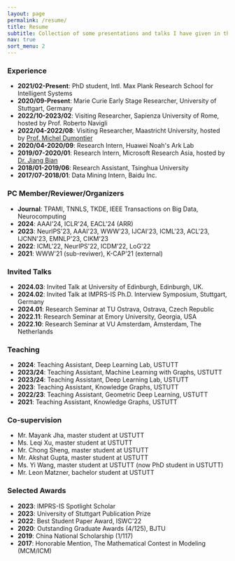 ```yaml
---
layout: page
permalink: /resume/
title: Resume
subtitle: Collection of some presentations and talks I have given in the past.
nav: true
sort_menu: 2
---
```

### Experience

- **2021/02-Present**: PhD student, Intl. Max Plank Research School for Intelligent Systems
- **2020/09-Present**: Marie Curie Early Stage Researcher, University of Stuttgart, Germany
- **2022/10-2023/02**: Visiting Researcher, Sapienza University of Rome, hosted by Prof. Roberto Navigli
- **2022/04-2022/08**: Visiting Researcher, Maastricht University, hosted by [Prof. Michel Dumontier](https://scholar.google.com/citations?user=vyofzOcAAAAJ&hl=en)
- **2020/04-2020/09**: Research Intern, Huawei Noah's Ark Lab
- **2019/07-2020/01**: Research Intern, Microsoft Research Asia, hosted by [Dr. Jiang Bian](https://www.microsoft.com/en-us/research/people/jiabia/)
- **2018/01-2019/06**: Research Assistant, Tsinghua University
- **2017/07-2018/01**: Data Mining Intern, Baidu Inc.

### PC Member/Reviewer/Organizers
- **Journal**: TPAMI, TNNLS, TKDE, IEEE Transactions on Big Data, Neurocomputing
- **2024**: AAAI'24, ICLR'24, EACL'24 (ARR)
- **2023**: NeurIPS'23, AAAI'23, WWW'23, IJCAI'23, ICML'23, ACL'23, IJCNN'23, EMNLP'23, CIKM'23
- **2022**: ICML'22, NeurIPS'22, ICDM'22, LoG'22
- **2021**: WWW'21 (sub-reviwer), K-CAP'21 (external)

### Invited Talks
- **2024.03**: Invited Talk at University of Edinburgh, Edinburgh, UK.
- **2024.02**: Invited Talk at IMPRS-IS Ph.D. Interview Symposium, Stuttgart, Germany
- **2024.01**: Research Seminar at TU Ostrava, Ostrava, Czech Republic
- **2022.11**: Research Seminar at Emory University, Georgia, USA
- **2022.10**: Research Seminar at VU Amsterdam, Amsterdam, The Netherlands

### Teaching
- **2024**: Teaching Assistant, Deep Learning Lab, USTUTT
- **2023/24**: Teaching Assistant, Machine Learning with Graphs, USTUTT
- **2023/24**: Teaching Assistant, Deep Learning Lab, USTUTT
- **2023**: Teaching Assistant, Knowledge Graphs, USTUTT
- **2022/23**: Teaching Assistant, Geometric Deep Learning, USTUTT
- **2021**: Teaching Assistant, Knowledge Graphs, USTUTT


### Co-supervision
- Mr. Mayank Jha, master student at USTUTT
- Ms. Leqi Xu, master student at USTUTT
- Mr. Chong Sheng, master student at USTUTT 
- Mr. Akshat Gupta, master student at USTUTT
- Ms. Yi Wang, master student at USTUTT (now PhD student in USTUTT)
- Mr. Leon Matzner, bachelor student at USTUTT

### Selected Awards
- **2023**: IMPRS-IS Spotlight Scholar
- **2023**: University of Stuttgart Publication Prize
- **2022**: Best Student Paper Award, ISWC'22
- **2020**: Outstanding Graduate Awards (4/125), BJTU
- **2019**: China National Scholarship (1/117)
- **2017**: Honorable Mention, The Mathematical Contest in Modeling (MCM/ICM)
